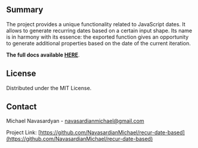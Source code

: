 ## Summary

The project provides a unique functionality related to JavaScript dates. It allows to generate recurring dates based on a certain input shape. Its name is in harmony with its essence: the exported function gives an opportunity to generate additional properties based on the date of the current iteration.

<b>The full docs available <a target="_blank" href='https://navasardianmichael.github.io/recur-date-based-docs'>HERE</a></b>.

## License

Distributed under the MIT License.

## Contact

Michael Navasardyan - <a target="_blank" href='mailto:navasardianmichael@gmail.com'>navasardianmichael@gmail.com</a>

Project Link: [https://github.com/NavasardianMichael/recur-date-based](https://github.com/NavasardianMichael/recur-date-based)
